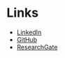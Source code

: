 # Links

- [LinkedIn](https://www.linkedin.com/in/anthony-sirico-b2620989/)
- [GitHub](https://github.com/anthonysirico)
- [ResearchGate](https://www.researchgate.net/profile/Anthony-Sirico)

